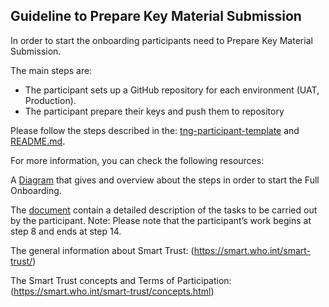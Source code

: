 
## Guideline to Prepare Key Material Submission 

In order to start the onboarding participants need to Prepare Key Material Submission.

The main steps are:

* The participant sets up a GitHub repository for each environment (UAT, Production).
* The participant prepare their keys and push them to repository

 Please follow the steps described in the: [tng-participant-template](https://github.com/WorldHealthOrganization/tng-participant-template)
and [README.md](https://github.com/WorldHealthOrganization/tng-participant-template/blob/main/README.md).

 For more information, you can check the following resources:

 A [Diagram](https://smart.who.int/smart-trust/OnboardingProcessInteractionParticipantAndWHO.png) that gives and overview about the steps in order to start the Full Onboarding.
 
The [document](https://github.com/WorldHealthOrganization/smart-trust/blob/docs/OnboardingProcess_Documents/input/pagecontent/concepts_onboarding_process_full.md) contain a detailed description of the tasks to be carried out by the participant.
 Note: Please note that the participant’s work begins at step 8 and ends at step 14.

The general information about Smart Trust:
(https://smart.who.int/smart-trust/)

The Smart Trust concepts and Terms of Participation: 
(https://smart.who.int/smart-trust/concepts.html)




